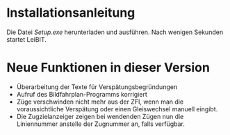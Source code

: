 # Installationsanleitung
Die Datei *Setup.exe* herunterladen und ausführen. Nach wenigen Sekunden startet LeiBIT.

# Neue Funktionen in dieser Version
- Überarbeitung der Texte für Verspätungsbegründungen
- Aufruf des Bildfahrplan-Programms korrigiert
- Züge verschwinden nicht mehr aus der ZFI, wenn man die voraussichtliche Verspätung oder einen Gleiswechsel manuell eingibt.
- Die Zugzielanzeiger zeigen bei wendenden Zügen nun die Liniennummer anstelle der Zugnummer an, falls verfügbar.